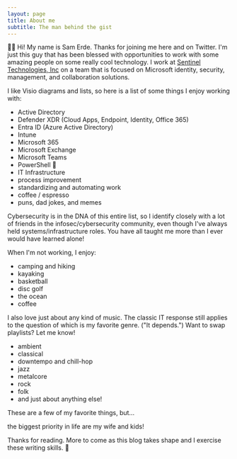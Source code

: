 ```yaml
---
layout: page
title: About me
subtitle: The man behind the gist
---
```


👋🏼 Hi! My name is Sam Erde. Thanks for joining me here and on Twitter. I'm just this guy that has been blessed with opportunities to work with some amazing people on some really cool technology. I work at [Sentinel Technologies, Inc](https://www.sentinel.com/) on a team that is focused on Microsoft identity, security, management, and collaboration solutions.

I like Visio diagrams and lists, so here is a list of some things I enjoy working with:

- Active Directory
- Defender XDR (Cloud Apps, Endpoint, Identity, Office 365)
- Entra ID (Azure Active Directory)
- Intune
- Microsoft 365
- Microsoft Exchange
- Microsoft Teams
- PowerShell 💙
- IT Infrastructure
- process improvement
- standardizing and automating work
- coffee / espresso
- puns, dad jokes, and memes

Cybersecurity is in the DNA of this entire list, so I identify closely with a lot of friends in the infosec/cybersecurity community, even though I've always held systems/infrastructure roles. You have all taught me more than I ever would have learned alone!

When I'm not working, I enjoy:

- camping and hiking
- kayaking
- basketball
- disc golf
- the ocean
- coffee

I also love just about any kind of music. The classic IT response still applies to the question of which is my favorite genre. ("It depends.") Want to swap playlists? Let me know!

- ambient
- classical
- downtempo and chill-hop
- jazz
- metalcore
- rock
- folk
- and just about anything else!

These are a few of my favorite things, but...

the biggest priority in life are my wife and kids!

Thanks for reading. More to come as this blog takes shape and I exercise these writing skills. 🫡
